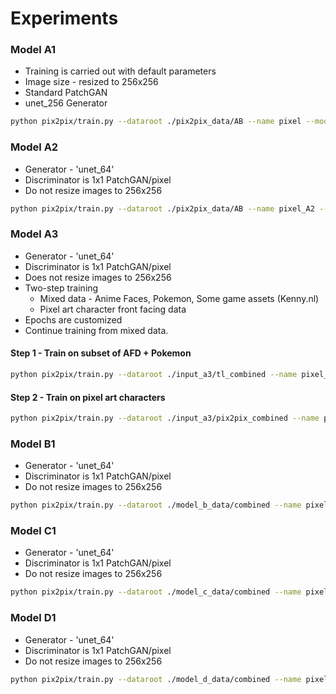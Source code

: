 # Experiments

### Model A1

* Training is carried out with default parameters
* Image size - resized to 256x256
* Standard PatchGAN
* unet_256 Generator

```bash
python pix2pix/train.py --dataroot ./pix2pix_data/AB --name pixel --model pix2pix --direction BtoA
```

### Model A2

* Generator - 'unet_64' 
* Discriminator is 1x1 PatchGAN/pixel 
* Do not resize images to 256x256

```bash
python pix2pix/train.py --dataroot ./pix2pix_data/AB --name pixel_A2 --model pix2pix --direction BtoA --netG unet_64 --netD pixel --load_size 64 --crop_size 64 --display_winsize 64
```

### Model A3

* Generator - 'unet_64' 
* Discriminator is 1x1 PatchGAN/pixel 
* Does not resize images to 256x256
* Two-step training
  * Mixed data - Anime Faces, Pokemon, Some game assets (Kenny.nl)
  * Pixel art character front facing data
* Epochs are customized
* Continue training from mixed data.

#### Step 1 - Train on subset of AFD + Pokemon

```bash
python pix2pix/train.py --dataroot ./input_a3/tl_combined --name pixel_A3 --model pix2pix --direction AtoB --netG unet_64 --netD pixel --load_size 64 --crop_size 64 --display_winsize 64 --n_epochs 40 --n_epochs_decay 40
```

#### Step 2 - Train on pixel art characters

```bash
python pix2pix/train.py --dataroot ./input_a3/pix2pix_combined --name pixel_A3 --model pix2pix --direction AtoB --netG unet_64 --netD pixel --load_size 64 --crop_size 64 --display_winsize 64 --continue_train --epoch_count 41 --n_epochs 60 --n_epochs_decay 60
```


### Model B1

* Generator - 'unet_64' 
* Discriminator is 1x1 PatchGAN/pixel 
* Do not resize images to 256x256

```bash
python pix2pix/train.py --dataroot ./model_b_data/combined --name pixel_B1 --model pix2pix --direction AtoB --netG unet_64 --netD pixel --load_size 64 --crop_size 64 --display_winsize 64 --no_flip
```


### Model C1

* Generator - 'unet_64' 
* Discriminator is 1x1 PatchGAN/pixel 
* Do not resize images to 256x256

```bash
python pix2pix/train.py --dataroot ./model_c_data/combined --name pixel_C1 --model pix2pix --direction AtoB --netG unet_64 --netD pixel --load_size 64 --crop_size 64 --display_winsize 64 --no_flip
```


### Model D1
* Generator - 'unet_64' 
* Discriminator is 1x1 PatchGAN/pixel 
* Do not resize images to 256x256

```bash
python pix2pix/train.py --dataroot ./model_d_data/combined --name pixel_D1 --model pix2pix --direction AtoB --netG unet_64 --netD pixel --load_size 64 --crop_size 64 --display_winsize 64 --no_flip
```
